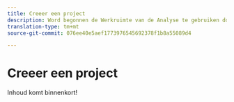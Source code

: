 ```yaml
---
title: Creeer een project
description: Word begonnen de Werkruimte van de Analyse te gebruiken door een project te creëren.
translation-type: tm+mt
source-git-commit: 076ee40e5aef1773976545692378f1b8a55089d4

---
```



# Creeer een project

Inhoud komt binnenkort!
